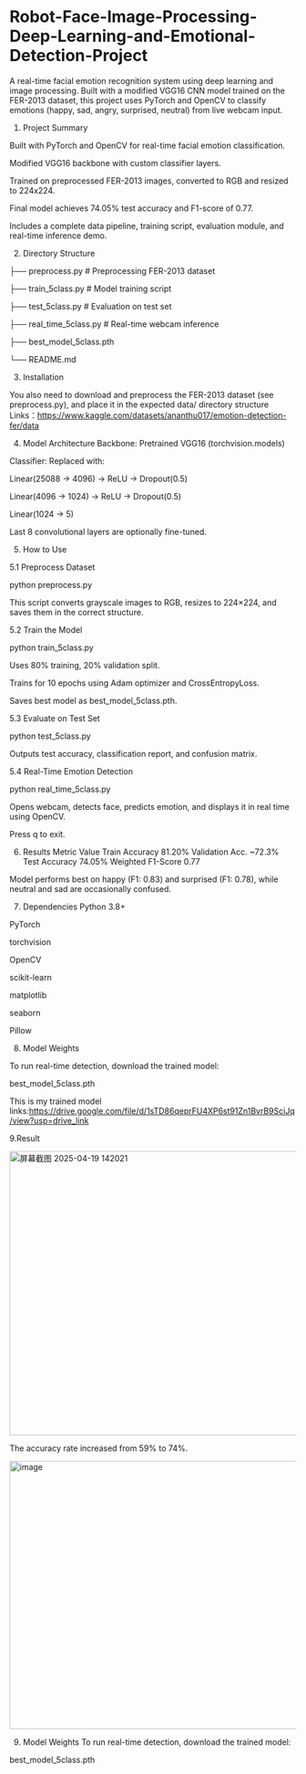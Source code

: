 # Robot-Face-Image-Processing-Deep-Learning-and-Emotional-Detection-Project
A real-time facial emotion recognition system using deep learning and image processing. Built with a modified VGG16 CNN model trained on the FER-2013 dataset, this project uses PyTorch and OpenCV to classify emotions (happy, sad, angry, surprised, neutral) from live webcam input.

1. Project Summary
   
Built with PyTorch and OpenCV for real-time facial emotion classification.

Modified VGG16 backbone with custom classifier layers.

Trained on preprocessed FER-2013 images, converted to RGB and resized to 224x224.

Final model achieves 74.05% test accuracy and F1-score of 0.77.

Includes a complete data pipeline, training script, evaluation module, and real-time inference demo.

2. Directory Structure


├── preprocess.py              # Preprocessing FER-2013 dataset

├── train_5class.py            # Model training script

├── test_5class.py             # Evaluation on test set

├── real_time_5class.py        # Real-time webcam inference

├── best_model_5class.pth

└── README.md

3. Installation

You also need to download and preprocess the FER-2013 dataset (see preprocess.py), and place it in the expected data/ directory structure
Links：https://www.kaggle.com/datasets/ananthu017/emotion-detection-fer/data

4. Model Architecture
Backbone: Pretrained VGG16 (torchvision.models)

Classifier: Replaced with:

Linear(25088 → 4096) → ReLU → Dropout(0.5)

Linear(4096 → 1024) → ReLU → Dropout(0.5)

Linear(1024 → 5)

Last 8 convolutional layers are optionally fine-tuned.

5. How to Use

5.1 Preprocess Dataset

python preprocess.py

This script converts grayscale images to RGB, resizes to 224×224, and saves them in the correct structure.

5.2 Train the Model

python train_5class.py

Uses 80% training, 20% validation split.

Trains for 10 epochs using Adam optimizer and CrossEntropyLoss.

Saves best model as best_model_5class.pth.

5.3 Evaluate on Test Set

python test_5class.py

Outputs test accuracy, classification report, and confusion matrix.

5.4 Real-Time Emotion Detection

python real_time_5class.py

Opens webcam, detects face, predicts emotion, and displays it in real time using OpenCV.

Press q to exit.

6. Results
Metric	Value
Train Accuracy	81.20%
Validation Acc.	~72.3%
Test Accuracy	74.05%
Weighted F1-Score	0.77

Model performs best on happy (F1: 0.83) and surprised (F1: 0.78), while neutral and sad are occasionally confused.

7. Dependencies
Python 3.8+

PyTorch

torchvision

OpenCV

scikit-learn

matplotlib

seaborn

Pillow


8. Model Weights
   
To run real-time detection, download the trained model:

best_model_5class.pth

This is my trained model links:https://drive.google.com/file/d/1sTD86qeprFU4XP6st91Zn1BvrB9SciJq/view?usp=drive_link

9.Result

<img width="868" height="498" alt="屏幕截图 2025-04-19 142021" src="https://github.com/user-attachments/assets/82397862-f354-4a0e-80d8-cb45cb08677d" />


The accuracy rate increased from 59% to 74%.


<img width="1242" height="470" alt="image" src="https://github.com/user-attachments/assets/bd5e2941-6778-43f1-b0ed-6b9b7909c16f" />





9. Model Weights
To run real-time detection, download the trained model:

best_model_5class.pth




